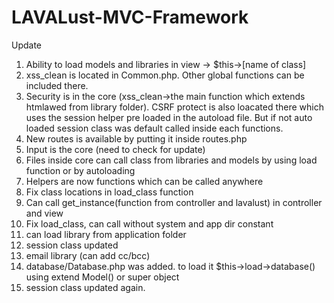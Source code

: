 # LAVALust-MVC-Framework

Update

1. Ability to load models and libraries in view
	-> $this->[name of class]
2. xss_clean is located in Common.php. Other global functions can be included there.
3. Security is in the core (xss_clean->the main function which extends htmlawed from library folder). CSRF protect is also loacated there which uses the session helper pre loaded in the autoload file. But if not auto loaded session class was default called inside each functions.
4. New routes is available by putting it inside routes.php
5. Input is the core (need to check for update)
6. Files inside core can call class from libraries and models by using load function or by autoloading
7. Helpers are now functions which can be called anywhere
8. Fix class locations in load_class function
9. Can call get_instance(function from controller and lavalust) in controller and view
10. Fix load_class, can call without system and app dir constant
11. can load library from application folder
12. session class updated
13. email library (can add cc/bcc)
14. database/Database.php was added. to load it $this->load->database() using extend Model() or super object
15. session class updated again.
